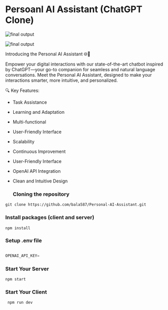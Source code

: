 # Persoanl AI Assistant (ChatGPT Clone)

![final output ](https://i.pinimg.com/originals/5a/b9/dd/5ab9dd9e01072fff631e28fb061c854d.jpg)

![final output ](https://i.pinimg.com/originals/d2/32/7d/d2327d9abeddb2d88185fd1787bbb002.jpg)

Introducing the Personal AI Assistant 🌐🤖

Empower your digital interactions with our state-of-the-art chatbot inspired by ChatGPT—your go-to companion for seamless and natural language conversations. Meet the Personal AI Assistant, designed to make your interactions smarter, more intuitive, and personalized.

🔍 Key Features:
- Task Assistance
- Learning and Adaptation
- Multi-functional
- User-Friendly Interface
- Scalability
- Continuous Improvement
- User-Friendly Interface
- OpenAI API Integration
- Clean and Intuitive Design

  ### Cloning the repository

```shell
git clone https://github.com/bala587/Personal-AI-Assistant.git
```

### Install packages (client and server)

```shell
npm install
```

### Setup .env file

```js

OPENAI_API_KEY=

```

 ### Start Your Server

 ```shell
 npm start
```

### Start Your Client

``` shell
 npm run dev
```
